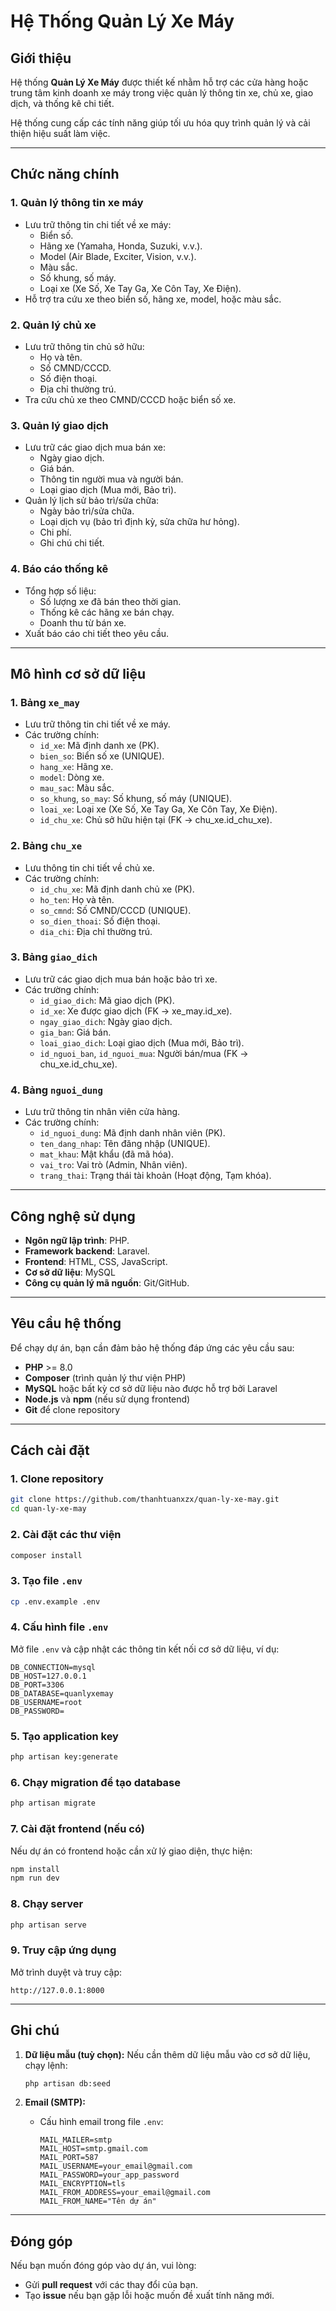 ﻿# Hệ Thống Quản Lý Xe Máy

## Giới thiệu
Hệ thống **Quản Lý Xe Máy** được thiết kế nhằm hỗ trợ các cửa hàng hoặc trung tâm kinh doanh xe máy trong việc quản lý thông tin xe, chủ xe, giao dịch, và thống kê chi tiết. 

Hệ thống cung cấp các tính năng giúp tối ưu hóa quy trình quản lý và cải thiện hiệu suất làm việc.

---

## Chức năng chính

### 1. **Quản lý thông tin xe máy**
- Lưu trữ thông tin chi tiết về xe máy:
  - Biển số.
  - Hãng xe (Yamaha, Honda, Suzuki, v.v.).
  - Model (Air Blade, Exciter, Vision, v.v.).
  - Màu sắc.
  - Số khung, số máy.
  - Loại xe (Xe Số, Xe Tay Ga, Xe Côn Tay, Xe Điện).
- Hỗ trợ tra cứu xe theo biển số, hãng xe, model, hoặc màu sắc.

### 2. **Quản lý chủ xe**
- Lưu trữ thông tin chủ sở hữu:
  - Họ và tên.
  - Số CMND/CCCD.
  - Số điện thoại.
  - Địa chỉ thường trú.
- Tra cứu chủ xe theo CMND/CCCD hoặc biển số xe.

### 3. **Quản lý giao dịch**
- Lưu trữ các giao dịch mua bán xe:
  - Ngày giao dịch.
  - Giá bán.
  - Thông tin người mua và người bán.
  - Loại giao dịch (Mua mới, Bảo trì).
- Quản lý lịch sử bảo trì/sửa chữa:
  - Ngày bảo trì/sửa chữa.
  - Loại dịch vụ (bảo trì định kỳ, sửa chữa hư hỏng).
  - Chi phí.
  - Ghi chú chi tiết.

### 4. **Báo cáo thống kê**
- Tổng hợp số liệu:
  - Số lượng xe đã bán theo thời gian.
  - Thống kê các hãng xe bán chạy.
  - Doanh thu từ bán xe.
- Xuất báo cáo chi tiết theo yêu cầu.

---

## Mô hình cơ sở dữ liệu

### 1. Bảng `xe_may`
- Lưu trữ thông tin chi tiết về xe máy.
- Các trường chính:
  - `id_xe`: Mã định danh xe (PK).
  - `bien_so`: Biển số xe (UNIQUE).
  - `hang_xe`: Hãng xe.
  - `model`: Dòng xe.
  - `mau_sac`: Màu sắc.
  - `so_khung`, `so_may`: Số khung, số máy (UNIQUE).
  - `loai_xe`: Loại xe (Xe Số, Xe Tay Ga, Xe Côn Tay, Xe Điện).
  - `id_chu_xe`: Chủ sở hữu hiện tại (FK -> chu_xe.id_chu_xe).

### 2. Bảng `chu_xe`
- Lưu thông tin chi tiết về chủ xe.
- Các trường chính:
  - `id_chu_xe`: Mã định danh chủ xe (PK).
  - `ho_ten`: Họ và tên.
  - `so_cmnd`: Số CMND/CCCD (UNIQUE).
  - `so_dien_thoai`: Số điện thoại.
  - `dia_chi`: Địa chỉ thường trú.

### 3. Bảng `giao_dich`
- Lưu trữ các giao dịch mua bán hoặc bảo trì xe.
- Các trường chính:
  - `id_giao_dich`: Mã giao dịch (PK).
  - `id_xe`: Xe được giao dịch (FK -> xe_may.id_xe).
  - `ngay_giao_dich`: Ngày giao dịch.
  - `gia_ban`: Giá bán.
  - `loai_giao_dich`: Loại giao dịch (Mua mới, Bảo trì).
  - `id_nguoi_ban`, `id_nguoi_mua`: Người bán/mua (FK -> chu_xe.id_chu_xe).

### 4. Bảng `nguoi_dung`
- Lưu trữ thông tin nhân viên cửa hàng.
- Các trường chính:
  - `id_nguoi_dung`: Mã định danh nhân viên (PK).
  - `ten_dang_nhap`: Tên đăng nhập (UNIQUE).
  - `mat_khau`: Mật khẩu (đã mã hóa).
  - `vai_tro`: Vai trò (Admin, Nhân viên).
  - `trang_thai`: Trạng thái tài khoản (Hoạt động, Tạm khóa).

---

## Công nghệ sử dụng
- **Ngôn ngữ lập trình**: PHP.
- **Framework backend**: Laravel.
- **Frontend**: HTML, CSS, JavaScript.
- **Cơ sở dữ liệu**: MySQL 
- **Công cụ quản lý mã nguồn**: Git/GitHub.

---

## Yêu cầu hệ thống

Để chạy dự án, bạn cần đảm bảo hệ thống đáp ứng các yêu cầu sau:

- **PHP** >= 8.0
- **Composer** (trình quản lý thư viện PHP)
- **MySQL** hoặc bất kỳ cơ sở dữ liệu nào được hỗ trợ bởi Laravel
- **Node.js** và **npm** (nếu sử dụng frontend)
- **Git** để clone repository

---

## Cách cài đặt

### 1. Clone repository
```bash
git clone https://github.com/thanhtuanxzx/quan-ly-xe-may.git
cd quan-ly-xe-may
```

### 2. Cài đặt các thư viện
```bash
composer install
```

### 3. Tạo file `.env`
```bash
cp .env.example .env
```

### 4. Cấu hình file `.env`
Mở file `.env` và cập nhật các thông tin kết nối cơ sở dữ liệu, ví dụ:
```env
DB_CONNECTION=mysql
DB_HOST=127.0.0.1
DB_PORT=3306
DB_DATABASE=quanlyxemay
DB_USERNAME=root
DB_PASSWORD=
```

### 5. Tạo application key
```bash
php artisan key:generate
```

### 6. Chạy migration để tạo database
```bash
php artisan migrate
```

### 7. Cài đặt frontend (nếu có)
Nếu dự án có frontend hoặc cần xử lý giao diện, thực hiện:
```bash
npm install
npm run dev
```

### 8. Chạy server
```bash
php artisan serve
```

### 9. Truy cập ứng dụng
Mở trình duyệt và truy cập:
```
http://127.0.0.1:8000
```

---

## Ghi chú

1. **Dữ liệu mẫu (tuỳ chọn):**
   Nếu cần thêm dữ liệu mẫu vào cơ sở dữ liệu, chạy lệnh:
   ```bash
   php artisan db:seed

   ```

2. **Email (SMTP):**
   - Cấu hình email trong file `.env`:
     ```env
     MAIL_MAILER=smtp
     MAIL_HOST=smtp.gmail.com
     MAIL_PORT=587
     MAIL_USERNAME=your_email@gmail.com
     MAIL_PASSWORD=your_app_password
     MAIL_ENCRYPTION=tls
     MAIL_FROM_ADDRESS=your_email@gmail.com
     MAIL_FROM_NAME="Tên dự án"
     ```
---

## Đóng góp

Nếu bạn muốn đóng góp vào dự án, vui lòng:
- Gửi **pull request** với các thay đổi của bạn.
- Tạo **issue** nếu bạn gặp lỗi hoặc muốn đề xuất tính năng mới.

